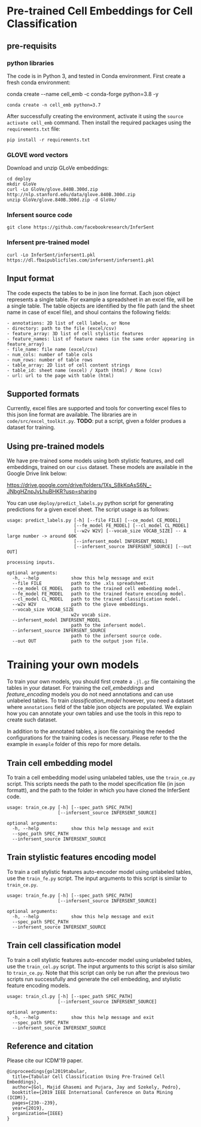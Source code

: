 # Pre-trained Cell Embeddings for Cell Classification

## pre-requisits 
### python libraries
The code is in Python 3, and tested in Conda environment. First create a fresh conda environment:

conda create --name cell_emb -c conda-forge python=3.8 -y
```
conda create -n cell_emb python=3.7
```
After successfully creating the environment, activate it using the `source activate cell_emb` command. Then install the required packages using the `requirements.txt` file:

```
pip install -r requirements.txt
```

### GLOVE word vectors
Download and unzip GLoVe embeddings:

```
cd deploy
mkdir GloVe
curl -Lo GloVe/glove.840B.300d.zip http://nlp.stanford.edu/data/glove.840B.300d.zip
unzip GloVe/glove.840B.300d.zip -d GloVe/
```

### Infersent source code
```
git clone https://github.com/facebookresearch/InferSent
```

### Infersent pre-trained model
```
curl -Lo InferSent/infersent1.pkl https://dl.fbaipublicfiles.com/infersent/infersent1.pkl
```

## Input format
The code expects the tables to be in json line format. Each json object represents a single table. For example a spreadsheet in an excel file, will be a single table. The table objects are identified by the file path (and the sheet name in case of excel file), and shoul contains the following fields:

```
- annotations: 2D list of cell labels, or None
- directory: path to the file (excel/csv)
- feature_array: 3D list of cell stylistic features
- feature_names: list of feature names (in the same order appearing in feature_array)
- file_name: file name (excel/csv)
- num_cols: number of table cols
- num_rows: number of table rows
- table_array: 2D list of cell content strings
- table_id: sheet name (excel) / Xpath (html) / None (csv)
- url: url to the page with table (html)
```

## Supported formats
Currently, excel files are supported and tools for converting excel files to this json line format are available. The libraries are in `code/src/excel_toolkit.py`. __TODO__: put a script, given a folder produes a dataset for training.

## Using pre-trained models
We have pre-trained some models using both stylistic features, and cell embeddings, trained on our `cius` dataset. These models are available in the Google Drive link below:

https://drive.google.com/drive/folders/1Xs_S8kKqAsS6N_-JNbgHZnpJvLhuBHKR?usp=sharing

You can use `deploy/predict_labels.py` python script for generating predictions for a given excel sheet. The script usage is as follows:

```
usage: predict_labels.py [-h] [--file FILE] [--ce_model CE_MODEL]
                         [--fe_model FE_MODEL] [--cl_model CL_MODEL]
                         [--w2v W2V] [--vocab_size VOCAB_SIZE] -- A large number -> around 60K
                         [--infersent_model INFERSENT_MODEL]
                         [--infersent_source INFERSENT_SOURCE] [--out OUT]

processing inputs.

optional arguments:
  -h, --help            show this help message and exit
  --file FILE           path to the .xls spreadsheet.
  --ce_model CE_MODEL   path to the trained cell embedding model.
  --fe_model FE_MODEL   path to the trained feature encoding model.
  --cl_model CL_MODEL   path to the trained classification model.
  --w2v W2V             path to the glove embeddings.
  --vocab_size VOCAB_SIZE
                        w2v vocab size.
  --infersent_model INFERSENT_MODEL
                        path to the infersent model.
  --infersent_source INFERSENT_SOURCE
                        path to the infersent source code.
  --out OUT             path to the output json file.

```

# Training your own models
To train your own models, you should first create a `.jl.gz` file containing the tables in your dataset. For training the _cell_embeddings_ and _feature_encoding_ models you do not need annotations and can use unlabeled tables. To train _classification_model_ however, you need a dataset where `annotations` field of the table json objects are populated. We explain how you can annotate your own tables and use the tools in this repo to create such dataset.

In addition to the annotated tables, a json file containing the needed configurations for the training codes is necessary. Please refer to the the example in `example` folder of this repo for more details.

## Train cell embedding model
To train a cell embedding model using unlabeled tables, use the `train_ce.py` script. This scripts needs the path to the model specification file (in json formatt), and the path to the folder in which you have cloned the InferSent code.

```
usage: train_ce.py [-h] [--spec_path SPEC_PATH]
                   [--infersent_source INFERSENT_SOURCE]

optional arguments:
  -h, --help            show this help message and exit
  --spec_path SPEC_PATH
  --infersent_source INFERSENT_SOURCE
```

## Train stylistic features encoding model
To train a cell stylistic features auto-encoder model using unlabeled tables, use the `train_fe.py` script. The input arguments to this script is similar to `train_ce.py`.

```
usage: train_fe.py [-h] [--spec_path SPEC_PATH]
                   [--infersent_source INFERSENT_SOURCE]

optional arguments:
  -h, --help            show this help message and exit
  --spec_path SPEC_PATH
  --infersent_source INFERSENT_SOURCE
```

## Train cell classification model
To train a cell stylistic features auto-encoder model using unlabeled tables, use the `train_cel.py` script. The input arguments to this script is also similar to `train_ce.py`. Note that this script can only be run after the previous two scripts run successfully and generate the cell embedding, and stylistic feature encoding models.

```
usage: train_cl.py [-h] [--spec_path SPEC_PATH]
                   [--infersent_source INFERSENT_SOURCE]

optional arguments:
  -h, --help            show this help message and exit
  --spec_path SPEC_PATH
  --infersent_source INFERSENT_SOURCE
```

## Reference and citation
Please cite our ICDM'19 paper.
```
@inproceedings{gol2019tabular,
  title={Tabular Cell Classification Using Pre-Trained Cell Embeddings},
  author={Gol, Majid Ghasemi and Pujara, Jay and Szekely, Pedro},
  booktitle={2019 IEEE International Conference on Data Mining (ICDM)},
  pages={230--239},
  year={2019},
  organization={IEEE}
}
```